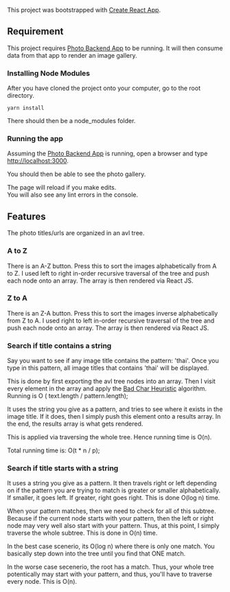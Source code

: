 This project was bootstrapped with [Create React App](https://github.com/facebook/create-react-app).



## Requirement

This project requires [Photo Backend App](https://github.com/redmacdev1988/photoBackend) to be running.
It will then consume data from that app to render an image gallery.


### Installing Node Modules

After you have cloned the project onto your computer, go to the root directory.

```
yarn install
```

There should then be a node_modules folder.



### Running the app

Assuming the [Photo Backend App](https://github.com/redmacdev1988/photoBackend) is running, open a browser
and type [http://localhost:3000](http://localhost:3000).

You should then be able to see the photo gallery.

The page will reload if you make edits.<br>
You will also see any lint errors in the console.


## Features

The photo titles/urls are organized in an avl tree.

### A to Z
There is an A-Z button. Press this to sort the images alphabetically from A to Z. 
I used left to right in-order recursive traversal of the tree and push each node onto an array.
The array is then rendered via React JS.

### Z to A
There is an Z-A button. Press this to sort the images inverse alphabetically from Z to A.
I used right to left in-order recursive traversal of the tree and push each node onto an array. 
The array is then rendered via React JS.

### Search if title contains a string

Say you want to see if any image title contains the pattern: 'thai'. Once you type in this pattern, all image titles that contains 'thai' will be displayed.

This is done by first exporting the avl tree nodes into an array.
Then I visit every element in the array and apply the [Bad Char Heuristic](https://github.com/redmacdev1988/photoFrontend/blob/master/src/BadHeuristics/BadHeuristics.js) algorithm. Running is O ( text.length / pattern.length);

It uses the string you give as a pattern, and tries to see where it exists in the image title. If it does, then I simply push this element
onto a results array. In the end, the results array is what gets rendered. 

This is applied via traversing the whole tree. Hence running time is O(n).

Total running time is: O(t * n / p);


### Search if title starts with a string

It uses a string you give as a pattern. It then travels right or left depending on if the pattern you are trying to match is greater or smaller alphabetically. If smaller, it goes left. If greater, right goes right. This is done O(log n) time.

When your pattern matches, then we need to check for all of this subtree. Because if the current node starts with your pattern, then the left or right node may very well also start with your pattern. Thus, at this point, I simply traverse the whole subtree. This is done in O(n) time.

In the best case scenerio, its O(log n) where there is only one match. You basically step down into the tree until you find that ONE match.

In the worse case secenerio, the root has a match. Thus, your whole tree potentically may start with your pattern, and thus, you'll have to traverse every node. This is O(n).